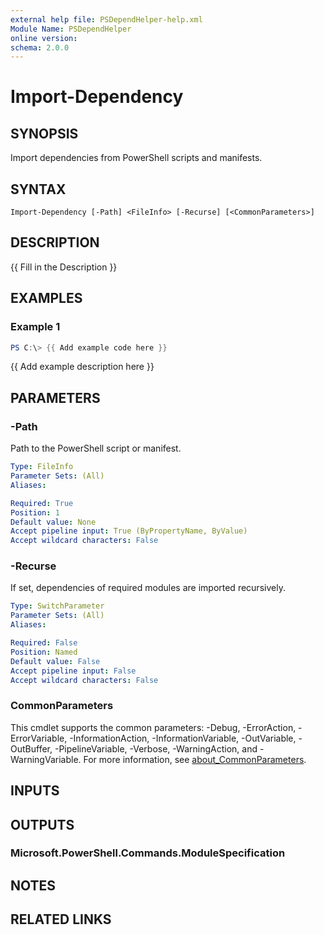 ```yaml
---
external help file: PSDependHelper-help.xml
Module Name: PSDependHelper
online version:
schema: 2.0.0
---
```


# Import-Dependency

## SYNOPSIS
Import dependencies from PowerShell scripts and manifests.

## SYNTAX

```
Import-Dependency [-Path] <FileInfo> [-Recurse] [<CommonParameters>]
```

## DESCRIPTION
{{ Fill in the Description }}

## EXAMPLES

### Example 1
```powershell
PS C:\> {{ Add example code here }}
```

{{ Add example description here }}

## PARAMETERS

### -Path
Path to the PowerShell script or manifest.

```yaml
Type: FileInfo
Parameter Sets: (All)
Aliases:

Required: True
Position: 1
Default value: None
Accept pipeline input: True (ByPropertyName, ByValue)
Accept wildcard characters: False
```

### -Recurse
If set, dependencies of required modules are imported recursively.

```yaml
Type: SwitchParameter
Parameter Sets: (All)
Aliases:

Required: False
Position: Named
Default value: False
Accept pipeline input: False
Accept wildcard characters: False
```

### CommonParameters
This cmdlet supports the common parameters: -Debug, -ErrorAction, -ErrorVariable, -InformationAction, -InformationVariable, -OutVariable, -OutBuffer, -PipelineVariable, -Verbose, -WarningAction, and -WarningVariable. For more information, see [about_CommonParameters](http://go.microsoft.com/fwlink/?LinkID=113216).

## INPUTS

## OUTPUTS

### Microsoft.PowerShell.Commands.ModuleSpecification
## NOTES

## RELATED LINKS
